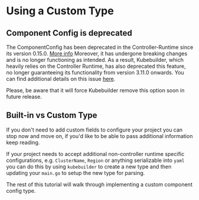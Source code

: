 # Using a Custom Type

<aside class="note warning">
<h1>Component Config is deprecated</h1>

The ComponentConfig has been deprecated in the Controller-Runtime since its version 0.15.0.  [More info](https://github.com/kubernetes-sigs/controller-runtime/issues/895)
Moreover, it has undergone breaking changes and is no longer functioning as intended.
As a result, Kubebuilder, which heavily relies on the Controller Runtime, has also deprecated this feature,
no longer guaranteeing its functionality from version 3.11.0 onwards. You can find additional details on this issue [here](https://github.com/kubernetes-sigs/controller-runtime/issues/2370).

Please, be aware that it will force Kubebuilder remove this option soon in future release.

</aside>

<aside class="note warning">

<h1>Built-in vs Custom Type</h1>

If you don't need to add custom fields to configure your project you can stop
now and move on, if you'd like to be able to pass additional information keep
reading.

</aside>

If your project needs to accept additional non-controller runtime specific
configurations, e.g. `ClusterName`, `Region` or anything serializable into
`yaml` you can do this by using `kubebuilder` to create a new type and then
updating your `main.go` to setup the new type for parsing.

The rest of this tutorial will walk through implementing a custom component
config type. 